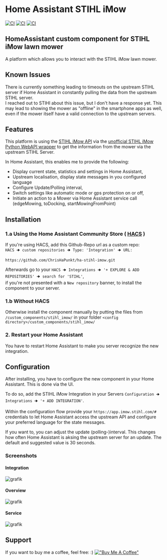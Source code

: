 
# Home Assistant STIHL iMow
[![CI](https://github.com/ChrisHaPunkt/ha-stihl-imow/actions/workflows/validate_via_cron.yaml/badge.svg?branch=main)](https://github.com/ChrisHaPunkt/ha-stihl-imow/actions/workflows/validate_via_cron.yaml)
[![CI](https://github.com/ChrisHaPunkt/ha-stihl-imow/actions/workflows/release.yaml/badge.svg)](https://github.com/ChrisHaPunkt/ha-stihl-imow/actions/workflows/.yaml)
[![CI](https://github.com/ChrisHaPunkt/ha-stihl-imow/actions/workflows/pushpull.yaml/badge.svg)](https://github.com/ChrisHaPunkt/ha-stihl-imow/actions/workflows/pushpull.yaml)


## HomeAssistant custom component for STIHL iMow lawn mower
A platform which allows you to interact with the STIHL iMow lawn mower.


## Known Issues
There is currently something leading to timeouts on the upstream STIHL server if Home Assistant in constantly pulling the data from the upstream STIHL server.  
I reached out to STIHl about this issue, but I don't have a response yet. 
This may lead to showing the mower as "offline" in the smartphone apps as well, even if the mower itself have a valid connection to the upstream servers.

## Features
This platform is using the [STIHL iMow API](https://app.imow.stihl.com/#) via the [unofficial STIHL iMow Python WebAPI wrapper](https://github.com/ChrisHaPunkt/stihl-imow-webapi) to 
get the information from the mower via the upstream STIHL Server.  

In Home Assistant, this enables me to provide the following:

* Display current state, statistics and settings in Home Assistant,
* Upstream localisation, display state messages in you configured language
* Configure Update/Polling interval, 
* Switch settings like automatic mode or gps protection on or off,
* Initiate an action to a Mower via Home Assistant service call (edgeMowing, toDocking, startMowingFromPoint)

## Installation

### 1.a Using the Home Assistant Community Store ( [HACS](https://hacs.xyz/) ) 
If you're using HACS, add this Github-Repo url as a custom repo:   
`HACS 🠊 custom repositories 🠊 Type: 'Integration' 🠊 URL:`
```
https://github.com/ChrisHaPunkt/ha-stihl-imow.git
```
Afterwards go to your `HACS 🠊 Integrations 🠊 '+ EXPLORE & ADD REPOSITORIES' 🠊 search for 'STIHL'`,   
if you're not presented with a `New repository` banner, to install the component to your server.

### 1.b Without HACS
Otherwise install the component manually by putting the files from `/custom_components/stihl_imow/` in your folder `<config directory>/custom_components/stihl_imow/`

### 2. Restart your Home Assistant
You have to restart Home Assistant to make you server recognize the new integration.

## Configuration
After installing, you have to configure the new component in your Home Assistant. This is done via the UI.  

To do so, add the STIHL iMow Integration in your Servers `Configuration 🠊 Integrations 🠊 '+ ADD INTEGRATION'`.   

Within the configuration flow provide your `https://app.imow.stihl.com/#` credentials to let Home Assistant access the upstream API and configure your preferred language for the state messages.

If you want to, you can adjust the update (polling-)interval. This changes how often Home Assistant is aksing the upstream server for an update. The default and suggested value is 30 seconds.

### Screenshots
#### Integration
![grafik](https://user-images.githubusercontent.com/4389395/124358848-71bad300-dc22-11eb-9095-567a069db925.png)
#### Overview
![grafik](https://user-images.githubusercontent.com/4389395/124358816-4f28ba00-dc22-11eb-81d1-6e72f9a4b16d.png)
#### Service
![grafik](https://user-images.githubusercontent.com/4389395/124358851-74b5c380-dc22-11eb-9435-3248b84e84f6.png)

## Support
If you want to buy me a coffee, feel free: :)
[!["Buy Me A Coffee"](
https://img.buymeacoffee.com/button-api/?text=Buy%20me%20a%20coffee&emoji=&slug=chrishapunkt&button_colour=FFDD00&font_colour=000000&font_family=Cookie&outline_colour=000000&coffee_colour=ffffff)](https://www.buymeacoffee.com/chrishapunkt)

